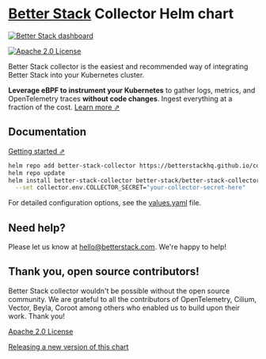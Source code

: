 # [Better Stack](https://betterstack.com/logs) Collector Helm chart

[![Better Stack dashboard](https://github.com/user-attachments/assets/3975906e-0131-4e55-bc57-5b2cf079f24c)](https://betterstack.com/tracing)

[![Apache 2.0 License](https://img.shields.io/badge/license-Apache%202.0-blue.svg)](LICENSE.md)

Better Stack collector is the easiest and recommended way of integrating Better Stack into your Kubernetes cluster. 

**Leverage eBPF to instrument your Kubernetes** to gather logs, metrics, and OpenTelemetry traces **without code changes**. Ingest everything at a fraction of the cost. [Learn more ⇗](https://betterstack.com/tracing)

## Documentation

[Getting started ⇗](https://betterstack.com/docs/logs/collector/)

```bash
helm repo add better-stack-collector https://betterstackhq.github.io/collector-helm-chart
helm repo update
helm install better-stack-collector better-stack/better-stack-collector \
  --set collector.env.COLLECTOR_SECRET="your-collector-secret-here"
```

For detailed configuration options, see the [values.yaml](values.yaml) file.

## Need help?

Please let us know at [hello@betterstack.com](mailto:hello@betterstack.com). We're happy to help!

## Thank you, open source contributors!

Better Stack collector wouldn't be possible without the open source community. We are grateful to all the contributors of OpenTelemetry, Cilium, Vector, Beyla, Coroot among others who enabled us to build upon their work. Thank you!

[Apache 2.0 License](LICENSE.md)

[Releasing a new version of this chart](./how-to-release.md)
